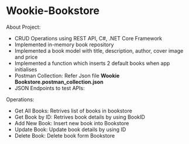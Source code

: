 # Wookie-Bookstore


About Project:
- CRUD Operations using REST API, C#, .NET Core Framework
- Implemented in-memory book repository 
- Implemented a book model with title, description, author, cover image and price
- Implemented a function which inserts 2 default books when app initialises
- Postman Collection: Refer Json file  **Wookie Bookstore.postman_collection.json**
- JSON Endpoints to test APIs:  


Operations:
- Get All Books: Retrives list of books in bookstore
- Get Book by ID: Retrives book details by using BookID
- Add New Book: Insert new book into Bookstore
- Update Book: Update book details by using ID
- Delete Book: Delete book form Bookstore
